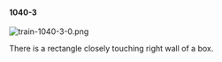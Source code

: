 #### 1040-3
![train-1040-3-0.png](https://github.com/lil-lab/nlvr/raw/master/nlvr/train/images/61/train-1040-3-0.png "train-1040-3-0.png")

There is a rectangle closely touching right wall of a box.